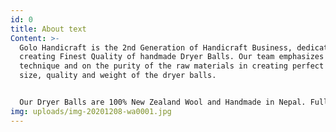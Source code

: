 ```yaml
---
id: 0
title: About text
Content: >-
  Golo Handicraft is the 2nd Generation of Handicraft Business, dedicated in
  creating Finest Quality of handmade Dryer Balls. Our team emphasizes on unique
  technique and on the purity of the raw materials in creating perfect shape,
  size, quality and weight of the dryer balls. 


  Our Dryer Balls are 100% New Zealand Wool and Handmade in Nepal. Fully Organic and no chemicals are used in the process. It works by absorbing moisture and providing better air circulation. The ball retain the heat they receive from the dryer and therefore boost the drying process.
img: uploads/img-20201208-wa0001.jpg
---
```

